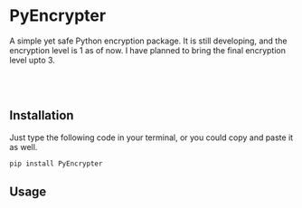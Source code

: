# PyEncrypter
A simple yet safe Python encryption package. It is still developing, and the encryption level is 1 as of now. I have planned to bring the final encryption level upto 3.

<br>
<br>

## Installation
Just type the following code in your terminal, or you could copy and paste it as well.
```bash
pip install PyEncrypter
```
## Usage
